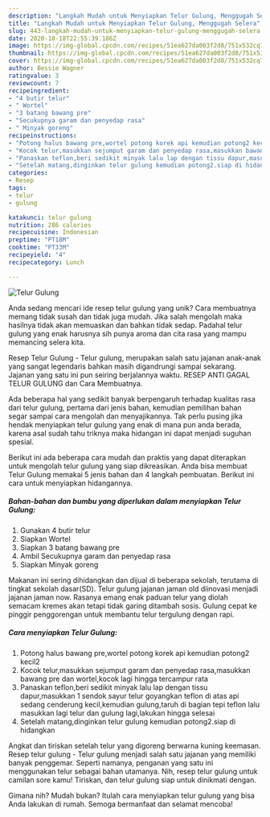 ```yaml
---
description: "Langkah Mudah untuk Menyiapkan Telur Gulung, Menggugah Selera"
title: "Langkah Mudah untuk Menyiapkan Telur Gulung, Menggugah Selera"
slug: 443-langkah-mudah-untuk-menyiapkan-telur-gulung-menggugah-selera
date: 2020-10-18T22:55:39.186Z
image: https://img-global.cpcdn.com/recipes/51ea627da003f2d8/751x532cq70/telur-gulung-foto-resep-utama.jpg
thumbnail: https://img-global.cpcdn.com/recipes/51ea627da003f2d8/751x532cq70/telur-gulung-foto-resep-utama.jpg
cover: https://img-global.cpcdn.com/recipes/51ea627da003f2d8/751x532cq70/telur-gulung-foto-resep-utama.jpg
author: Bessie Wagner
ratingvalue: 3
reviewcount: 7
recipeingredient:
- "4 butir telur"
- " Wortel"
- "3 batang bawang pre"
- "Secukupnya garam dan penyedap rasa"
- " Minyak goreng"
recipeinstructions:
- "Potong halus bawang pre,wortel potong korek api kemudian potong2 kecil2"
- "Kocok telur,masukkan sejumput garam dan penyedap rasa,masukkan bawang pre dan wortel,kocok lagi hingga tercampur rata"
- "Panaskan teflon,beri sedikit minyak lalu lap dengan tissu dapur,masukkan 1 sendok sayur telur goyangkan teflon di atas api sedang cenderung kecil,kemudian gulung,taruh di bagian tepi teflon lalu masukkan lagi telur dan gulung lagi,lakukan hingga selesai"
- "Setelah matang,dinginkan telur gulung kemudian potong2.siap di hidangkan"
categories:
- Resep
tags:
- telur
- gulung

katakunci: telur gulung 
nutrition: 286 calories
recipecuisine: Indonesian
preptime: "PT18M"
cooktime: "PT33M"
recipeyield: "4"
recipecategory: Lunch

---
```



![Telur Gulung](https://img-global.cpcdn.com/recipes/51ea627da003f2d8/751x532cq70/telur-gulung-foto-resep-utama.jpg)

Anda sedang mencari ide resep telur gulung yang unik? Cara membuatnya memang tidak susah dan tidak juga mudah. Jika salah mengolah maka hasilnya tidak akan memuaskan dan bahkan tidak sedap. Padahal telur gulung yang enak harusnya sih punya aroma dan cita rasa yang mampu memancing selera kita.

Resep Telur Gulung - Telur gulung, merupakan salah satu jajanan anak-anak yang sangat legendaris bahkan masih digandrungi sampai sekarang. Jajanan yang satu ini pun seiring berjalannya waktu. RESEP ANTI GAGAL TELUR GULUNG dan Cara Membuatnya.

Ada beberapa hal yang sedikit banyak berpengaruh terhadap kualitas rasa dari telur gulung, pertama dari jenis bahan, kemudian pemilihan bahan segar sampai cara mengolah dan menyajikannya. Tak perlu pusing jika hendak menyiapkan telur gulung yang enak di mana pun anda berada, karena asal sudah tahu triknya maka hidangan ini dapat menjadi suguhan spesial.


Berikut ini ada beberapa cara mudah dan praktis yang dapat diterapkan untuk mengolah telur gulung yang siap dikreasikan. Anda bisa membuat Telur Gulung memakai 5 jenis bahan dan 4 langkah pembuatan. Berikut ini cara untuk menyiapkan hidangannya.

<!--inarticleads1-->

##### Bahan-bahan dan bumbu yang diperlukan dalam menyiapkan Telur Gulung:

1. Gunakan 4 butir telur
1. Siapkan  Wortel
1. Siapkan 3 batang bawang pre
1. Ambil Secukupnya garam dan penyedap rasa
1. Siapkan  Minyak goreng


Makanan ini sering dihidangkan dan dijual di beberapa sekolah, terutama di tingkat sekolah dasar(SD). Telur gulung jajanan jaman old diinovasi menjadi jajanan jaman now. Rasanya emang enak paduan telur yang diolah semacam kremes akan tetapi tidak garing ditambah sosis. Gulung cepat ke pinggir penggorengan untuk membantu telur tergulung dengan rapi. 

<!--inarticleads2-->

##### Cara menyiapkan Telur Gulung:

1. Potong halus bawang pre,wortel potong korek api kemudian potong2 kecil2
1. Kocok telur,masukkan sejumput garam dan penyedap rasa,masukkan bawang pre dan wortel,kocok lagi hingga tercampur rata
1. Panaskan teflon,beri sedikit minyak lalu lap dengan tissu dapur,masukkan 1 sendok sayur telur goyangkan teflon di atas api sedang cenderung kecil,kemudian gulung,taruh di bagian tepi teflon lalu masukkan lagi telur dan gulung lagi,lakukan hingga selesai
1. Setelah matang,dinginkan telur gulung kemudian potong2.siap di hidangkan


Angkat dan tiriskan setelah telur yang digoreng berwarna kuning keemasan. Resep telur gulung - Telur gulung menjadi salah satu jajanan yang memiliki banyak penggemar. Seperti namanya, penganan yang satu ini menggunakan telur sebagai bahan utamanya. Nih, resep telur gulung untuk camilan sore kamu! Tiriskan, dan telur gulung siap untuk dinikmati dengan. 

Gimana nih? Mudah bukan? Itulah cara menyiapkan telur gulung yang bisa Anda lakukan di rumah. Semoga bermanfaat dan selamat mencoba!
